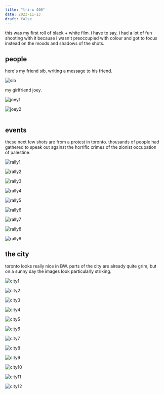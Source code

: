 ```yaml
---
title: "tri-x 400"
date: 2023-11-13
draft: false
---
```

this was my first roll of black + white film. i have to say, i had a lot of fun shooting with it because i wasn't preoccupied with colour and got to focus instead on the moods and shadows of the shots. 

## people
here's my friend sib, writing a message to his friend. 

![sib](/000088720001231113.jpg)

my girlfriend joey. 

![joey1](/000088720002231113.jpg)

![joey2](/000088720003231113.jpg)
</br>
</br>

## events
these next few shots are from a protest in toronto. thousands of people had gathered to speak out against the horrific crimes of the zionist occupation of palestine.


![rally1](/000088720004231113.jpg)

![rally2](/000088720005231113.jpg)

![rally3](/000088720006231113.jpg)

![rally4](/000088720007231113.jpg)

![rally5](/000088720008231113.jpg)

![rally6](/000088720010231113.jpg)

![rally7](/000088720012231113.jpg)

![rally8](/000088720011231113.jpg)

![rally9](/000088720009231113.jpg)


## the city

toronto looks really nice in BW. parts of the city are already quite grim, but on a sunny day the images look particularly striking.

![city1](/000088720014231113.jpg)

![city2](/000088720018231113.jpg)

![city3](/000088720020231113.jpg)

![city4](/000088720021231113.jpg)

![city5](/000088720022231113.jpg)

![city6](/000088720025231113.jpg)

![city7](/000088720026231113.jpg)

![city8](/000088720027231113.jpg)

![city9](/000088720028231113.jpg)

![city10](/000088720029231113.jpg)

![city11](/000088720035231113.jpg)

![city12](/000088720033231113.jpg)



